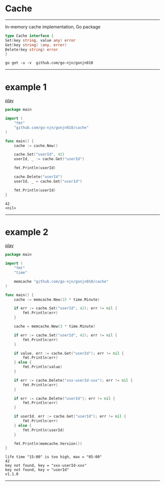 # Cache

___

In-memory cache implementation, Go package

```go
type Cache interface {
Set(key string, value any) error
Get(key string) (any, error)
Delete(key string) error
}
```
```shell
go get -u -v  github.com/go-njn/gonjn010
```
___

# example 1
[play](https://goplay.space/#2xH2YJBUk_B "goplay.space")
```go
package main

import (
	"fmt"
	"github.com/go-njn/gonjn010/cache"
)

func main() {
	cache := cache.New()

	cache.Set("userId", 42)
	userId, _ := cache.Get("userId")

	fmt.Println(userId)

	cache.Delete("userId")
	userId, _ = cache.Get("userId")

	fmt.Println(userId)
}
```
```text
42
<nil>
```

___

# example 2
[play](https://goplay.space/#W9Wccxu89Hj "goplay.space")
```go
package main

import (
	"fmt"
	"time"

	memcache "github.com/go-njn/gonjn010/cache"
)

func main() {
	cache := memcache.New(15 * time.Minute)

	if err := cache.Set("userId", 42); err != nil {
		fmt.Println(err)
	}

	cache = memcache.New(3 * time.Minute)

	if err := cache.Set("userId", 42); err != nil {
		fmt.Println(err)
	}

	if value, err := cache.Get("userId"); err != nil {
		fmt.Println(err)
	} else {
		fmt.Println(value)
	}

	if err := cache.Delete("xxx-userId-xxx"); err != nil {
		fmt.Println(err)
	}

	if err := cache.Delete("userId"); err != nil {
		fmt.Println(err)
	}

	if userId, err := cache.Get("userId"); err != nil {
		fmt.Println(err)
	} else {
		fmt.Println(userId)
	}

	fmt.Println(memcache.Version())
}
```
```text
life time "15:00" is too high, max = "05:00"
42
key not found, key = "xxx-userId-xxx"
key not found, key = "userId"
v1.1.0
```
___
